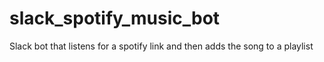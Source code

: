 # slack_spotify_music_bot
Slack bot that listens for a spotify link and then adds the song to a playlist
